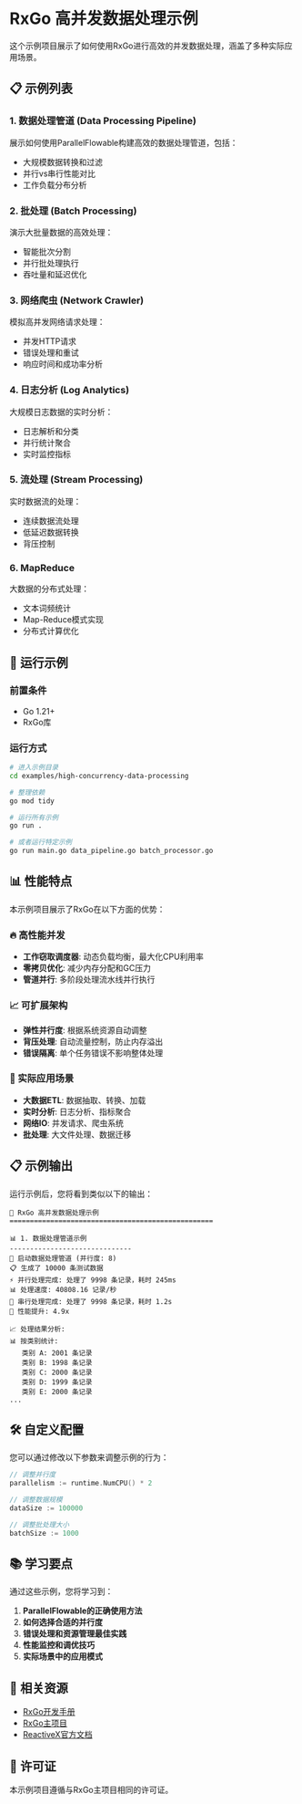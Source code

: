 # RxGo 高并发数据处理示例

这个示例项目展示了如何使用RxGo进行高效的并发数据处理，涵盖了多种实际应用场景。

## 📋 示例列表

### 1. 数据处理管道 (Data Processing Pipeline)
展示如何使用ParallelFlowable构建高效的数据处理管道，包括：
- 大规模数据转换和过滤
- 并行vs串行性能对比
- 工作负载分布分析

### 2. 批处理 (Batch Processing)
演示大批量数据的高效处理：
- 智能批次分割
- 并行批处理执行
- 吞吐量和延迟优化

### 3. 网络爬虫 (Network Crawler)
模拟高并发网络请求处理：
- 并发HTTP请求
- 错误处理和重试
- 响应时间和成功率分析

### 4. 日志分析 (Log Analytics)
大规模日志数据的实时分析：
- 日志解析和分类
- 并行统计聚合
- 实时监控指标

### 5. 流处理 (Stream Processing)
实时数据流的处理：
- 连续数据流处理
- 低延迟数据转换
- 背压控制

### 6. MapReduce
大数据的分布式处理：
- 文本词频统计
- Map-Reduce模式实现
- 分布式计算优化

## 🚀 运行示例

### 前置条件
- Go 1.21+
- RxGo库

### 运行方式

```bash
# 进入示例目录
cd examples/high-concurrency-data-processing

# 整理依赖
go mod tidy

# 运行所有示例
go run .

# 或者运行特定示例
go run main.go data_pipeline.go batch_processor.go
```

## 📊 性能特点

本示例项目展示了RxGo在以下方面的优势：

### 🔥 高性能并发
- **工作窃取调度器**: 动态负载均衡，最大化CPU利用率
- **零拷贝优化**: 减少内存分配和GC压力
- **管道并行**: 多阶段处理流水线并行执行

### 📈 可扩展架构
- **弹性并行度**: 根据系统资源自动调整
- **背压处理**: 自动流量控制，防止内存溢出
- **错误隔离**: 单个任务错误不影响整体处理

### 🎯 实际应用场景
- **大数据ETL**: 数据抽取、转换、加载
- **实时分析**: 日志分析、指标聚合
- **网络IO**: 并发请求、爬虫系统
- **批处理**: 大文件处理、数据迁移

## 📋 示例输出

运行示例后，您将看到类似以下的输出：

```
🚀 RxGo 高并发数据处理示例
==================================================

📊 1. 数据处理管道示例
------------------------------
🔧 启动数据处理管道 (并行度: 8)
📋 生成了 10000 条测试数据
⚡ 并行处理完成: 处理了 9998 条记录，耗时 245ms
📊 处理速度: 40808.16 记录/秒
🐌 串行处理完成: 处理了 9998 条记录，耗时 1.2s
🚀 性能提升: 4.9x

📈 处理结果分析:
📊 按类别统计:
   类别 A: 2001 条记录
   类别 B: 1998 条记录
   类别 C: 2000 条记录
   类别 D: 1999 条记录
   类别 E: 2000 条记录
...
```

## 🛠️ 自定义配置

您可以通过修改以下参数来调整示例的行为：

```go
// 调整并行度
parallelism := runtime.NumCPU() * 2

// 调整数据规模
dataSize := 100000

// 调整批处理大小
batchSize := 1000
```

## 📚 学习要点

通过这些示例，您将学习到：

1. **ParallelFlowable的正确使用方法**
2. **如何选择合适的并行度**
3. **错误处理和资源管理最佳实践**
4. **性能监控和调优技巧**
5. **实际场景中的应用模式**

## 🔗 相关资源

- [RxGo开发手册](../../RxGo_开发手册.md)
- [RxGo主项目](../../README.md)
- [ReactiveX官方文档](http://reactivex.io/)

## 📝 许可证

本示例项目遵循与RxGo主项目相同的许可证。 